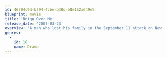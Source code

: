```yaml
---
id: 46304c9d-bf94-4cbe-b30d-b8e162a649e5
blueprint: movie
title: 'Reign Over Me'
release_date: '2007-03-23'
overview: 'A man who lost his family in the September 11 attack on New York City runs into his old college roommate. Rekindling the friendship is the one thing that appears able to help the man recover from his grief.'
genres:
  -
    id: 18
    name: Drama
---
```

